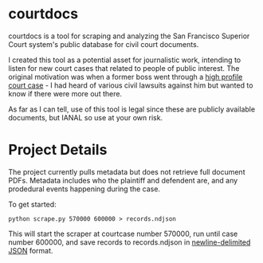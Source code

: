 courtdocs
=========
courtdocs is a tool for scraping and analyzing the San Francisco Superior Court system's public database for civil court documents.

I created this tool as a potential asset for journalistic work, intending to listen for new court cases that related to people of public interest. The original motivation was when a former boss went through a [high profile court case](https://www.thedailybeast.com/ojs-lawyer-and-the-woman-abusing-princeling-of-silicon-valley) - I had heard of various civil lawsuits against him but wanted to know if there were more out there.

As far as I can tell, use of this tool is legal since these are publicly available documents, but IANAL so use at your own risk.

# Project Details
The project currently pulls metadata but does not retrieve full document PDFs. Metadata includes who the plaintiff and defendent are, and any prodedural events happening during the case.

To get started:
```
python scrape.py 570000 600000 > records.ndjson
```
This will start the scraper at courtcase number 570000, run until case number 600000, and save records to records.ndjson in [newline-delimited JSON](http://ndjson.org/) format.